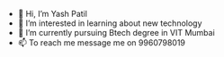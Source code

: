 - 👋 Hi, I’m Yash Patil 
- 👀 I’m interested in learning about new technology 
- 🌱 I’m currently pursuing Btech degree in VIT Mumbai 
- 📫 To reach me message me on 9960798019
<!---
Yash057P/Yash057P is a ✨ special ✨ repository because its `README.md` (this file) appears on your GitHub profile.
You can click the Preview link to take a look at your changes.
--->
